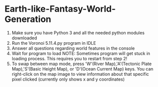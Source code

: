 # Earth-like-Fantasy-World-Generation

1. Make sure you have Python 3 and all the needed python modules downloaded
2. Run the Voronoi 5.11.4.py program in IDLE
3. Answer all questions regarding world features in the console
5. Wait for program to load
NOTE: Sometimes program will get stuck in loading process. This requires you to restart from step 2!
4. To swap between map mode, press 'W'(River Map),'A'(Tectonic Plate Map),'S'(Basic Height Map), or 'D'(Ocean Current Map) keys.
You can right-click on the map image to view information about that specific pixel clicked (currently only shows x and y coordinates) 
